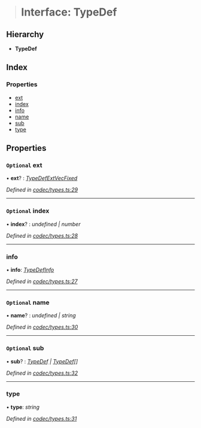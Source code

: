 > # Interface: TypeDef

## Hierarchy

* **TypeDef**

## Index

### Properties

* [ext](_codec_types_.typedef.md#optional-ext)
* [index](_codec_types_.typedef.md#optional-index)
* [info](_codec_types_.typedef.md#info)
* [name](_codec_types_.typedef.md#optional-name)
* [sub](_codec_types_.typedef.md#optional-sub)
* [type](_codec_types_.typedef.md#type)

## Properties

### `Optional` ext

• **ext**? : *[TypeDefExtVecFixed](_codec_types_.typedefextvecfixed.md)*

*Defined in [codec/types.ts:29](https://github.com/polkadot-js/api/blob/5899304/packages/types/src/codec/types.ts#L29)*

___

### `Optional` index

• **index**? : *undefined | number*

*Defined in [codec/types.ts:28](https://github.com/polkadot-js/api/blob/5899304/packages/types/src/codec/types.ts#L28)*

___

###  info

• **info**: *[TypeDefInfo](../enums/_codec_types_.typedefinfo.md)*

*Defined in [codec/types.ts:27](https://github.com/polkadot-js/api/blob/5899304/packages/types/src/codec/types.ts#L27)*

___

### `Optional` name

• **name**? : *undefined | string*

*Defined in [codec/types.ts:30](https://github.com/polkadot-js/api/blob/5899304/packages/types/src/codec/types.ts#L30)*

___

### `Optional` sub

• **sub**? : *[TypeDef](_codec_types_.typedef.md) | [TypeDef](_codec_types_.typedef.md)[]*

*Defined in [codec/types.ts:32](https://github.com/polkadot-js/api/blob/5899304/packages/types/src/codec/types.ts#L32)*

___

###  type

• **type**: *string*

*Defined in [codec/types.ts:31](https://github.com/polkadot-js/api/blob/5899304/packages/types/src/codec/types.ts#L31)*